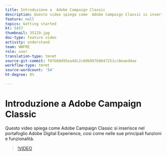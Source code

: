 ```yaml
---
title: Introduzione a  Adobe Campaign Classic
description: Questo video spiega come  Adobe Campaign Classic si inserisce nel portafoglio Adobe Digital Experience, così come nelle sue principali funzioni e funzionalità.
feature: null
topics: Getting started
kt: 5457
thumbnail: 35129.jpg
doc-type: feature video
activity: understand
team: WWFRE
role: user
translation-type: tm+mt
source-git-commit: f8fb68d95ea4dc2c60b997b8047251cc8eaed4ae
workflow-type: tm+mt
source-wordcount: '54'
ht-degree: 0%

---
```



# Introduzione a  Adobe Campaign Classic

Questo video spiega come  Adobe Campaign Classic si inserisce nel portafoglio Adobe Digital Experience, così come nelle sue principali funzioni e funzionalità.

>[!VIDEO](https://video.tv.adobe.com/v/35129?quality=12)
